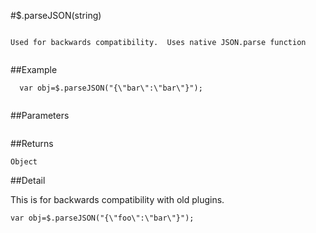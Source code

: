 #$.parseJSON(string)

```

Used for backwards compatibility.  Uses native JSON.parse function
  
```

##Example

```
  var obj=$.parseJSON("{\"bar\":\"bar\"}");
  
```


##Parameters

```

```

##Returns

```
Object                        
```

##Detail

This is for backwards compatibility with old plugins.

```
var obj=$.parseJSON("{\"foo\":\"bar\"}");
```
